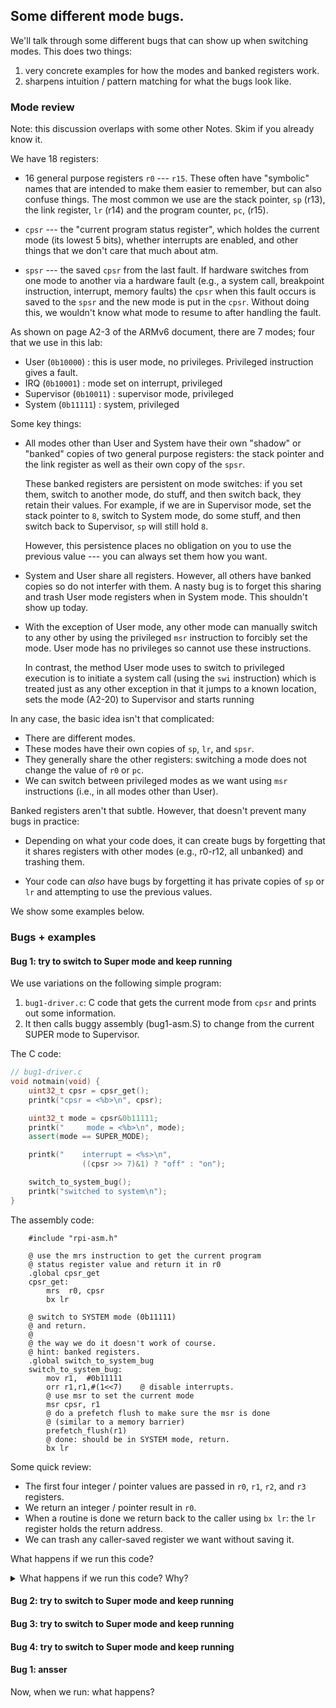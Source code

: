 ## Some different mode bugs.

We'll talk through some different bugs that can show up when switching
modes.  This does two things:
  1. very concrete examples for how the modes and banked registers work.
  2. sharpens intuition / pattern matching for what the bugs look like.

### Mode review

Note:  this discussion overlaps with some other Notes.   Skim if you
already know it.

We have 18 registers:
  - 16 general purpose registers `r0` --- `r15`.  These often have
    "symbolic" names that are intended to make them easier to remember,
    but can also confuse things.   The most common we use are the 
    stack pointer, `sp` (r13), the link register, `lr` (r14) and 
    the program counter, `pc`, (r15).

  - `cpsr` --- the "current program status register", which holdes
    the current mode (its lowest 5 bits), whether interrupts are enabled,
    and other things that we don't care that much about atm.

  - `spsr` --- the saved `cpsr` from the last fault.  If hardware switches
    from one mode to another via a hardware fault (e.g., a system call,
    breakpoint instruction, interrupt, memory faults) the `cpsr` when
    this fault occurs is saved to the `spsr` and the new mode is put
    in the `cpsr`.  Without doing this, we wouldn't know what mode to
    resume to after handling the fault.

As shown on page A2-3 of the ARMv6 document,  there are 7 modes; four
that we use in this lab:

 - User (`0b10000`) : this is user mode, no privileges.  Privileged
   instruction gives a fault.
 - IRQ (`0b10001`) : mode set on interrupt, privileged
 - Supervisor (`0b10011`) : supervisor mode, privileged
 - System (`0b11111`) : system, privileged

Some key things:

 - All modes other than User and System have their own "shadow" or
   "banked" copies of two general purpose registers: the stack pointer
   and the link register as well as their own copy of the `spsr`.

   These banked registers are persistent on mode switches: if you set
   them, switch to another mode, do stuff, and then switch back, they
   retain their values.  For example, if we are in Supervisor mode,
   set the stack pointer to `8`, switch to System mode, do some stuff,
   and then switch back to Supervisor, `sp` will still hold `8`.

   However, this persistence places no obligation on you to use the
   previous value --- you can always set them how you want.

 - System and User share all registers.  However, all others have banked
   copies so do not interfer with them.  A nasty bug is to forget this
   sharing and trash User mode registers when in System mode.  This shouldn't
   show up today.

 - With the exception of User mode, any other mode can manually switch
   to any other by using the privileged `msr` instruction to forcibly
   set the mode.  User mode has no privileges so cannot use these
   instructions.

   In contrast, the method User mode uses to switch to privileged
   execution is to initiate a system call (using the `swi` instruction)
   which is treated just as any other exception in that it jumps to a
   known location, sets the mode (A2-20) to Supervisor and starts running

In any case, the basic idea isn't that complicated:

  - There are different modes.  
  - These modes have their own copies of `sp`, `lr`, and `spsr`.  
  - They generally share the other registers: switching a mode 
    does not change the value of `r0` or `pc`.  
  - We can switch between privileged modes as we want using `msr` 
    instructions (i.e., in all modes other than User).

Banked registers aren't that subtle.  However,  that doesn't prevent
many bugs in practice:

  - Depending on what your code does, it can create bugs by
    forgetting that it shares registers with other modes (e.g.,
    r0-r12, all unbanked) and trashing them.

  - Your code can *also* have bugs by forgetting it has
    private copies of `sp` or `lr` and attempting to use the previous
    values.

We show some examples below.

### Bugs + examples

#### Bug 1: try to switch to Super mode and keep running

We use variations on the following simple program:
  1. `bug1-driver.c`: C code that gets the current mode from `cpsr`
     and prints out some information.
  2. It then calls buggy assembly (bug1-asm.S)
     to change from the current SUPER
     mode to Supervisor.


The C code:
```cpp
// bug1-driver.c
void notmain(void) {
    uint32_t cpsr = cpsr_get();
    printk("cpsr = <%b>\n", cpsr);

    uint32_t mode = cpsr&0b11111;
    printk("     mode = <%b>\n", mode);
    assert(mode == SUPER_MODE);

    printk("    interrupt = <%s>\n",
                ((cpsr >> 7)&1) ? "off" : "on");

    switch_to_system_bug();
    printk("switched to system\n");
}

```

The assembly code:

        #include "rpi-asm.h"
        
        @ use the mrs instruction to get the current program
        @ status register value and return it in r0 
        .global cpsr_get
        cpsr_get:
            mrs  r0, cpsr
            bx lr

        @ switch to SYSTEM mode (0b11111)
        @ and return. 
        @
        @ the way we do it doesn't work of course.
        @ hint: banked registers. 
        .global switch_to_system_bug
        switch_to_system_bug:
            mov r1,  #0b11111
            orr r1,r1,#(1<<7)    @ disable interrupts.
            @ use msr to set the current mode
            msr cpsr, r1
            @ do a prefetch flush to make sure the msr is done
            @ (similar to a memory barrier)
            prefetch_flush(r1)
            @ done: should be in SYSTEM mode, return.
            bx lr


Some quick review:
  - The first four integer / pointer values are passed in `r0`, `r1`,
     `r2`, and `r3` registers.
  - We return an integer / pointer result in `r0`.
  - When a routine is done we return back to the caller using `bx lr`:
    the `lr` register holds the return address.
  - We can trash any caller-saved register we want without saving it.


What happens if we run this code?

<details>
  <summary>What happens if we run this code?  Why?</summary>

    On my r/pi I get:

            bootloader: Done.
            listening on ttyusb=</dev/ttyUSB0>
            cpsr = <1000000000000000000000110010011>
                mode = <10011>
                interrupt = <off>


    I.e.,: it never returns from the `switch_to_system_bug` call.

</details>

#### Bug 2: try to switch to Super mode and keep running
#### Bug 3: try to switch to Super mode and keep running
#### Bug 4: try to switch to Super mode and keep running





#### Bug 1: ansser
Now, when we run: what happens?
